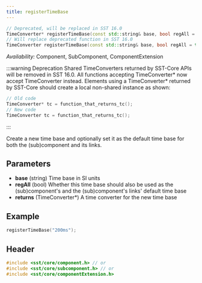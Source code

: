 ```yaml
---
title: registerTimeBase
---
```


```cpp
// Deprecated, will be replaced in SST 16.0
TimeConverter* registerTimeBase(const std::string& base, bool regAll = true);
// Will replace deprecated function in SST 16.0
TimeConverter registerTimeBase(const std::string& base, bool regAll = true);
```
*Availability:* Component, SubComponent, ComponentExtension

:::warning Deprecation
Shared TimeConverters returned by SST-Core APIs will be removed in SST 16.0. All functions accepting TimeConverter* now accept TimeConverter instead. Elements using a TimeConverter* returned by SST-Core should create a local non-shared instance as shown:
```cpp
// Old code
TimeConverter* tc = function_that_returns_tc();
// New code
TimeConverter tc = function_that_returns_tc();
```
:::

Create a new time base and optionally set it as the default time base for both the (sub)component and its links.


## Parameters
* **base** (string) Time base in SI units
* **regAll** (bool) Whether this time base should also be used as the (sub)component's and the (sub)component's links' default time base
* **returns** (TimeConverter*) A time converter for the new time base

## Example

<!--- SOURCE_CODE: None --->
```cpp
registerTimeBase("200ms");
```

## Header
```cpp
#include <sst/core/component.h> // or
#include <sst/core/subcomponent.h> // or
#include <sst/core/componentExtension.h>
```
